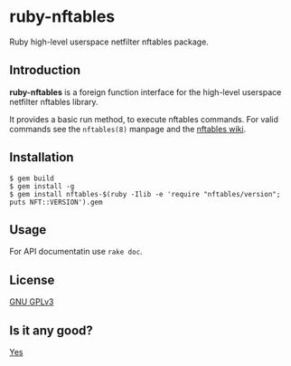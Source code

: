 # ruby-nftables

Ruby high-level userspace netfilter nftables package.

## Introduction

**ruby-nftables** is a foreign function interface for the high-level userspace
netfilter nftables library.

It provides a basic run method, to execute nftables commands. For valid
commands see the `nftables(8)` manpage and the [nftables wiki](https://wiki.nftables.org).

## Installation

    $ gem build
    $ gem install -g
    $ gem install nftables-$(ruby -Ilib -e 'require "nftables/version"; puts NFT::VERSION').gem

## Usage

For API documentatin use `rake doc`.

## License

[GNU GPLv3](https://spdx.org/licenses/GPL-3.0-only.html)

## Is it any good?

[Yes](https://news.ycombinator.com/item?id=3067434)
